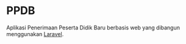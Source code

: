 # PPDB
Aplikasi Penerimaan Peserta Didik Baru berbasis web yang dibangun menggunakan <a href="https://laravel.com">Laravel</a>.
